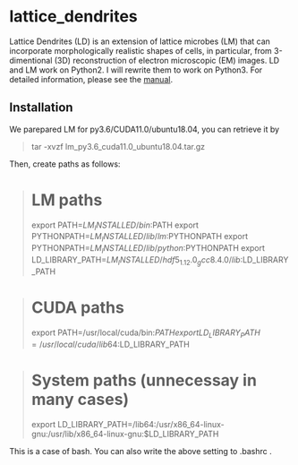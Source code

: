 # lattice_dendrites
Lattice Dendrites (LD) is an extension of lattice microbes (LM) that can incorporate morphologically realistic shapes of cells, in particular, from 3-dimentional (3D) reconstruction of electron microscopic (EM) images. LD and LM work on Python2. I will rewrite them to work on Python3. For detailed information, please see the [manual](https://urakubo.github.io/lattice_dendrites/).


## Installation

We parepared LM for py3.6/CUDA11.0/ubuntu18.04, you can retrieve it by

  > tar -xvzf lm_py3.6_cuda11.0_ubuntu18.04.tar.gz

Then, create paths as follows:

  > # LM paths
  > export PATH=$LM_INSTALLED/bin:$PATH
  > export PYTHONPATH=$LM_INSTALLED/lib/lm:$PYTHONPATH
  > export PYTHONPATH=$LM_INSTALLED/lib/python:$PYTHONPATH
  > export LD_LIBRARY_PATH=$LM_INSTALLED/hdf5_1.12.0_gcc8.4.0/lib:$LD_LIBRARY_PATH

  > # CUDA paths
  > export PATH=/usr/local/cuda/bin:$PATH
  > export LD_LIBRARY_PATH=/usr/local/cuda/lib64:$LD_LIBRARY_PATH

  > # System paths (unnecessay in many cases)
  > export LD_LIBRARY_PATH=/lib64:/usr/x86_64-linux-gnu:/usr/lib/x86_64-linux-gnu:$LD_LIBRARY_PATH

This is a case of bash. You can also write the above setting to .bashrc .

